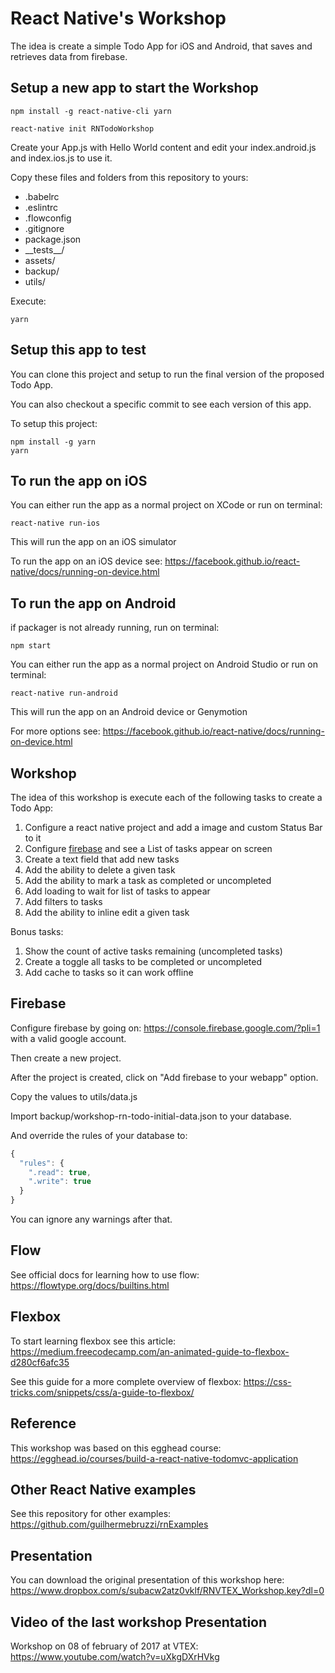 # React Native's Workshop

The idea is create a simple Todo App for iOS and Android, that saves and retrieves data from firebase.

## Setup a new app to start the Workshop

```shell
npm install -g react-native-cli yarn
```

```shell
react-native init RNTodoWorkshop
```

Create your App.js with Hello World content and edit your index.android.js and index.ios.js to use it.

Copy these files and folders from this repository to yours:

* .babelrc
* .eslintrc
* .flowconfig
* .gitignore
* package.json
* \_\_tests\_\_/
* assets/
* backup/
* utils/

Execute:

```shell
yarn
```

## Setup this app to test

You can clone this project and setup to run the final version of the proposed Todo App.

You can also checkout a specific commit to see each version of this app.

To setup this project:

```shell
npm install -g yarn
yarn
```

## To run the app on iOS

You can either run the app as a normal project on XCode or run on terminal:

```shell
react-native run-ios
```

This will run the app on an iOS simulator

To run the app on an iOS device see: https://facebook.github.io/react-native/docs/running-on-device.html

## To run the app on Android

if packager is not already running, run on terminal:

```shell
npm start
```

You can either run the app as a normal project on Android Studio or run on terminal:

```shell
react-native run-android
```

This will run the app on an Android device or Genymotion

For more options see: https://facebook.github.io/react-native/docs/running-on-device.html

## Workshop

The idea of this workshop is execute each of the following tasks to create a Todo App:

1. Configure a react native project and add a image and custom Status Bar to it
2. Configure [firebase](#firebase) and see a List of tasks appear on screen
3. Create a text field that add new tasks
4. Add the ability to delete a given task
5. Add the ability to mark a task as completed or uncompleted
6. Add loading to wait for list of tasks to appear
7. Add filters to tasks
8. Add the ability to inline edit a given task

Bonus tasks:

1. Show the count of active tasks remaining (uncompleted tasks)
2. Create a toggle all tasks to be completed or uncompleted
3. Add cache to tasks so it can work offline

## Firebase

Configure firebase by going on: https://console.firebase.google.com/?pli=1 with a valid google account.

Then create a new project.

After the project is created, click on "Add firebase to your webapp" option.

Copy the values to utils/data.js

Import backup/workshop-rn-todo-initial-data.json to your database.

And override the rules of your database to:

```javascript
{
  "rules": {
    ".read": true,
    ".write": true
  }
}
```

You can ignore any warnings after that.

## Flow

See official docs for learning how to use flow: https://flowtype.org/docs/builtins.html

## Flexbox

To start learning flexbox see this article: https://medium.freecodecamp.com/an-animated-guide-to-flexbox-d280cf6afc35

See this guide for a more complete overview of flexbox: https://css-tricks.com/snippets/css/a-guide-to-flexbox/

## Reference

This workshop was based on this egghead course: https://egghead.io/courses/build-a-react-native-todomvc-application

## Other React Native examples

See this repository for other examples: https://github.com/guilhermebruzzi/rnExamples

## Presentation

You can download the original presentation of this workshop here: https://www.dropbox.com/s/subacw2atz0vklf/RNVTEX_Workshop.key?dl=0

## Video of the last workshop Presentation

Workshop on 08 of february of 2017 at VTEX: https://www.youtube.com/watch?v=uXkgDXrHVkg

